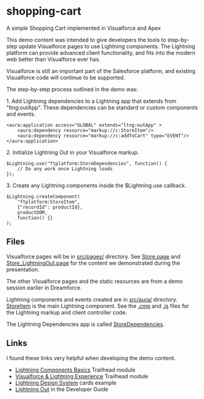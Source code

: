 # shopping-cart
A simple Shopping Cart implemented in Visualforce and Apex

This demo content was intended to give developers the tools to step-by-step update Visualforce pages to use Lightning components. The Lightning platform can provide advanced client functionality, and fits into the modern web better than Visualforce ever has.

Visualforce is still an important part of the Salesforce platform, and existing Visualforce code will continue to be supported.

The step-by-step process outlined in the demo was:

1\. Add Lightning dependencies to a Lightning app that extends from "ltng:outApp". These dependencies can be standard or custom components and events.

    <aura:application access="GLOBAL" extends="ltng:outApp" >
        <aura:dependency resource="markup://c:StoreItem"/>
        <aura:dependency resource="markup://c:addToCart" type="EVENT"/>
    </aura:application>

2\. Initialize Lightning Out in your Visualforce markup.

    $Lightning.use("ftplatform:StoreDependencies", function() {
        // Do any work once Lightning loads
    });

3\. Create any Lightning components inside the $Lightning.use callback.

    $Lightning.createComponent(
        "ftplatform:StoreItem",
        {"recordId": productId},
        productDOM,
        function() {}
    );

## Files

Visualforce pages will be in [src/pages/](src/pages) directory. See [Store.page](src/pages/Store.page) and [Store_LightningOut.page](src/pages/Store_LightningOut.page) for the content we demonstrated during the presentation.

The other Visualforce pages and the static resources are from a demo session earlier in Dreamforce.

Lightning components and events created are in [src/aura/](src/aura) directory. [StoreItem](src/aura/StoreItem) is the main Lightning component. See the [.cmp](src/aura/StoreItem/StoreItem.cmp) and [.js](src/aura/StoreItem/StoreItemController.js) files for the Lightning markup and client controller code.

The Lightning Dependencies app is called [StoreDependencies](src/aura/StoreDependencies).

## Links

I found these links very helpful when developing the demo content.

* [Lightning Components Basics](https://trailhead.salesforce.com/en/module/lex_dev_lc_basics) Trailhead module
* [Visualforce & Lightning Experience](https://trailhead.salesforce.com/en/module/lex_dev_visualforce) Trailhead module
* [Lightning Design System](https://www.lightningdesignsystem.com/components/cards/) cards example
* [Lightning Out](https://developer.salesforce.com/docs/atlas.en-us.lightning.meta/lightning/lightning_out.htm) in the Developer Guide
